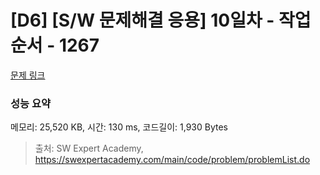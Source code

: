 # [D6] [S/W 문제해결 응용] 10일차 - 작업순서 - 1267 

[문제 링크](https://swexpertacademy.com/main/code/problem/problemDetail.do?contestProbId=AV18TrIqIwUCFAZN) 

### 성능 요약

메모리: 25,520 KB, 시간: 130 ms, 코드길이: 1,930 Bytes



> 출처: SW Expert Academy, https://swexpertacademy.com/main/code/problem/problemList.do
